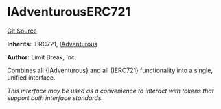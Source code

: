 # IAdventurousERC721
[Git Source](https://github.com/zanzai-dev/creator-token-standards/blob/e3ca932d2edc594487078ba2c4da4e803f84d6a3/src/adventures/IAdventurousERC721.sol)

**Inherits:**
IERC721, [IAdventurous](/src/adventures/IAdventurous.sol/interface.IAdventurous.md)

**Author:**
Limit Break, Inc.

Combines all {IAdventurous} and all {IERC721} functionality into a single, unified interface.

*This interface may be used as a convenience to interact with tokens that support both interface standards.*


